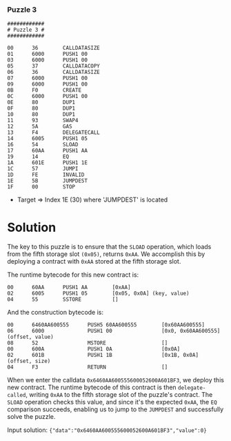 ### Puzzle 3

```assembly
############
# Puzzle 3 #
############

00      36        CALLDATASIZE
01      6000      PUSH1 00
03      6000      PUSH1 00
05      37        CALLDATACOPY
06      36        CALLDATASIZE
07      6000      PUSH1 00
09      6000      PUSH1 00
0B      F0        CREATE
0C      6000      PUSH1 00
0E      80        DUP1
0F      80        DUP1
10      80        DUP1
11      93        SWAP4
12      5A        GAS
13      F4        DELEGATECALL
14      6005      PUSH1 05
16      54        SLOAD
17      60AA      PUSH1 AA
19      14        EQ
1A      601E      PUSH1 1E
1C      57        JUMPI
1D      FE        INVALID
1E      5B        JUMPDEST
1F      00        STOP
```

- Target => Index 1E (30) where 'JUMPDEST' is located

# Solution

The key to this puzzle is to ensure that the `SLOAD` operation, which loads from the fifth storage slot `(0x05)`, returns `0xAA`. We accomplish this by deploying a contract with `0xAA` stored at the fifth storage slot.

The runtime bytecode for this new contract is:

```assembly
00      60AA      PUSH1 AA        [0xAA]
02      6005      PUSH1 05        [0x05, 0x0A] (key, value)
04      55        SSTORE          []
```

And the construction bytecode is:

```assembly
00      6460AA600555      PUSH5 60AA600555        [0x60AA600555]
06      6000              PUSH1 00                [0x0, 0x60AA600555] (offset, value)
08      52                MSTORE                  []
00      600A              PUSH1 0A                [0x0A]
02      601B              PUSH1 1B                [0x1B, 0x0A] (offset, size)
04      F3                RETURN                  []
```

When we enter the calldata `0x6460AA600555600052600A601BF3`, we deploy this new contract. The runtime bytecode of this contract is then `delegate-called`, writing `0xAA` to the fifth storage slot of the puzzle's contract. The `SLOAD` operation checks this value, and since it's the expected `0xAA`, the `EQ` comparison succeeds, enabling us to jump to the `JUMPDEST` and successfully solve the puzzle.

Input solution:
`{"data":"0x6460AA600555600052600A601BF3","value":0}`
